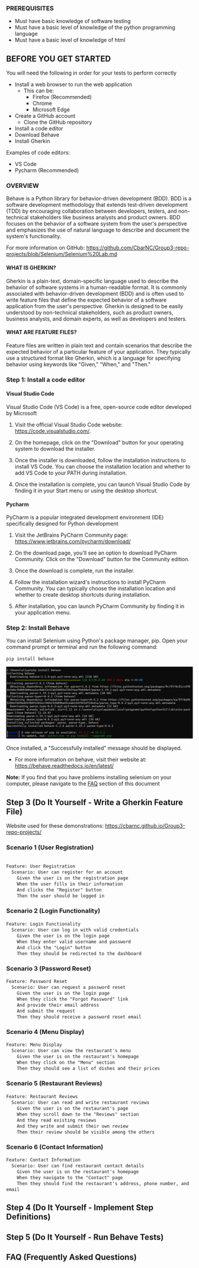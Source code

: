 ### PREREQUISITES
- Must have basic knowledge of software testing
- Must have a basic level of knowledge of the python programming language
- Must have a basic level of knowledge of html

## BEFORE YOU GET STARTED
You will need the following in order for your tests to perform correctly

- Install a web browser to run the web application
    - This can be:
        - Firefox (Recommended)
        - Chrome
        - Microsoft Edge
- Create a GitHub account
  - Clone the GitHub repository
- Install a code editor
- Download Behave
- Install Gherkin

Examples of code editors:
- VS Code
- Pycharm (Recommended)

### OVERVIEW
Behave is a Python library for behavior-driven development (BDD). BDD is a software development methodology that extends test-driven development (TDD) by encouraging collaboration between developers, testers, and non-technical stakeholders like business analysts and product owners. BDD focuses on the behavior of a software system from the user's perspective and emphasizes the use of natural language to describe and document the system's functionality.

For more information on GitHub: https://github.com/CbarNC/Group3-repo-projects/blob/Selenium/Selenium%20Lab.md

#### WHAT IS GHERKIN?
Gherkin is a plain-text, domain-specific language used to describe the behavior of software systems in a human-readable format. It is commonly associated with behavior-driven development (BDD) and is often used to write feature files that define the expected behavior of a software application from the user's perspective. Gherkin is designed to be easily understood by non-technical stakeholders, such as product owners, business analysts, and domain experts, as well as developers and testers.

#### WHAT ARE FEATURE FILES?
Feature files are written in plain text and contain scenarios that describe the expected behavior of a particular feature of your application. They typically use a structured format like Gherkin, which is a language for specifying behavior using keywords like "Given," "When," and "Then."

### Step 1: Install a code editor
#### Visual Studio Code
Visual Studio Code (VS Code) is a free, open-source code editor developed by Microsoft

1. Visit the official Visual Studio Code website: https://code.visualstudio.com/.

2. On the homepage, click on the "Download" button for your operating system to download the installer.

3. Once the installer is downloaded, follow the installation instructions to install VS Code. You can choose the installation location and whether to add VS Code to your PATH during installation.

4. Once the installation is complete, you can launch Visual Studio Code by finding it in your Start menu or using the desktop shortcut.

#### Pycharm
PyCharm is a popular integrated development environment (IDE) specifically designed for Python development

1. Visit the JetBrains PyCharm Community page: https://www.jetbrains.com/pycharm/download/

2. On the download page, you'll see an option to download PyCharm Community. Click on the "Download" button for the Community edition.

3. Once the download is complete, run the installer.

4. Follow the installation wizard's instructions to install PyCharm Community. You can typically choose the installation location and whether to create desktop shortcuts during installation.

5. After installation, you can launch PyCharm Community by finding it in your application menu.

### Step 2: Install Behave
You can install Selenium using Python's package manager, pip. Open your command prompt or terminal and run the following command:

`pip install behave`

![installBehave](img.png)

Once installed, a "Successfully installed" message should be displayed.

- For more information on behave, visit their website at: https://behave.readthedocs.io/en/latest/

**Note:** If you find that you have problems installing selenium on your computer, please navigate to the [FAQ](#faq) section of this document

## Step 3 (Do It Yourself - Write a Gherkin Feature File)
Website used for these demonstrations: https://cbarnc.github.io/Group3-repo-projects/

### Scenario 1 (User Registration)

```gherkin

Feature: User Registration
  Scenario: User can register for an account
    Given the user is on the registration page
    When the user fills in their information
    And clicks the "Register" button
    Then the user should be logged in
```

### Scenario 2 (Login Functionality)

```gherkin
Feature: Login Functionality
  Scenario: User can log in with valid credentials
    Given the user is on the login page
    When they enter valid username and password
    And click the "Login" button
    Then they should be redirected to the dashboard
```

### Scenario 3 (Password Reset)

```gherkin
Feature: Password Reset
  Scenario: User can request a password reset
    Given the user is on the login page
    When they click the "Forgot Password" link
    And provide their email address
    And submit the request
    Then they should receive a password reset email
```

### Scenario 4 (Menu Display)

```gherkin
Feature: Menu Display
  Scenario: User can view the restaurant's menu
    Given the user is on the restaurant's homepage
    When they click on the "Menu" section
    Then they should see a list of dishes and their prices
```

### Scenario 5 (Restaurant Reviews)

```gherkin
Feature: Restaurant Reviews
  Scenario: User can read and write restaurant reviews
    Given the user is on the restaurant's page
    When they scroll down to the "Reviews" section
    And they read existing reviews
    And they write and submit their own review
    Then their review should be visible among the others
```


### Scenario 6 (Contact Information)

```gherkin
Feature: Contact Information
  Scenario: User can find restaurant contact details
    Given the user is on the restaurant's homepage
    When they navigate to the "Contact" page
    Then they should find the restaurant's address, phone number, and email
```

## Step 4 (Do It Yourself - Implement Step Definitions)

## Step 5 (Do It Yourself - Run Behave Tests)

## FAQ (Frequently Asked Questions)
 <a id="faq"></a>
